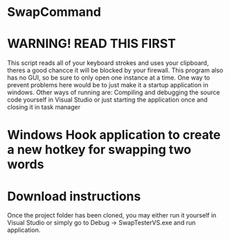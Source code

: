 # SwapCommand

# WARNING! READ THIS FIRST
This script reads all of your keyboard strokes and uses your clipboard,
theres a good chancce it will be blocked by your firewall.
This program also has no GUI, so be sure to only open one instance at a time. 
One way to prevent problems here would be to just make it a startup application 
in windows. 
Other ways of running are: Compiling and debugging the source code yourself in Visual Studio
or just starting the application once and closing it in task manager


# Windows Hook application to create a new hotkey for swapping two words


# Download instructions
Once the project folder has been cloned, you may either run it yourself in Visual Studio or simply go to Debug -> SwapTesterVS.exe and run application.






